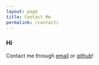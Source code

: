 ```yaml
---
layout: page
title: Contact Me
permalink: /contact/
---
```


### Hi

Contact me through [email](nathanmac777@hotmail.com) or [github](https://github.com/nathan-mac)!
